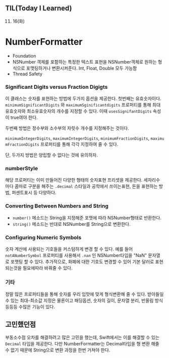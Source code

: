 ## **TIL(Today I Learned)**

11. 16(화)

# NumberFormatter

- Foundation
- NSNumber 객체를 포함하는 특정한 텍스트 표현을 NSNumber객체로 원하는 형식으로 포맷팅하거나 변환시켜준다. Int, Float, Double 모두 가능함
- Thread Safety

### Significant Digits versus Fraction Digigts

이 클래스는 숫자를 표현하는 방법에 두가지 옵션을 제공한다. 첫번째는 유효숫자이다. `minimumSignificantDigits` 와 `maximumSginificantdigits` 프로퍼티를 통해 최대 유효숫자와 최소유효숫자의 개수를 지정할 수 있다. 이때 `usesSignifantDigits` 속성이 true여야 한다.

두번째 방법은 정수부와 소수부의 자릿수 개수를 지정해주는 것이다. 

`minimumIntegerDigits`, `maximumIntegerDigits`, `minimumFractionDigits`, `maximumFractionDigits` 프로퍼티를 통해 각각 지정하여 줄 수 있다. 

단, 두가지 방법은 양립할 수 없다는 것에 유의하자.

### numberStyle

해당 프로퍼티는 이미 만들어진 다양한 형태의 숫자표현 프리셋을 제공한다. 세자리수 마다 콤마로 구분을 해주는 `.decimal` 스타일과 공학에서 쓰이는표현, 돈을 표현하는 방법, 퍼센트표시 등 다양하다.

### Converting Between Numbers and String

- `number()` 메소드는 String을 지정해준 포맷에 따라 NSNumber형태로 반환한다.
- `string()` 메소드는 반대로 NSNumber를 String으로 변환한다.

### Configuring Numeric Symbols

숫자 계산에 사용되는 기호들을 커스텀하게 변경 할 수 있다. 예를 들어 `notANumberSymbol` 프로퍼티를 사용해서 `.nan` 인 NSNumber타입을 "NaN" 문자열로 포맷팅 할 수 있다. 추가적으로, 화폐에 대한 기호도 변경할 수 있어 기본 달러로 표현되는것을 필요에따라 바꿔줄 수 있다.

### 기타

정말 많은 프로퍼티들을 통해 숫자를 우리 입맛에 맞게 형식변환해 줄 수 있다. 받아들일 수 있는 최대-최소값 지정은 물론이고 패딩옵션, 숫자의 길이, 문자열 분리, 반올림 방식 등등등 수많은 기능이 있다. 

## 고민했던점

부동소수점 오차를 해결하려고 많은 고민을 했는데, Swift에서는 이를 해결할 수 있는 `Decimal` 타입을 제공한다. 다만 NumberFormatter는 Decimal타입을 형 변환 해줄 수 없기 때문에 String으로 변환 과정을 한번 거쳐야 한다.